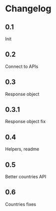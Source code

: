 # Changelog

## 0.1
Init

## 0.2
Connect to APIs

## 0.3
Response object

## 0.3.1
Response object fix

## 0.4
Helpers, readme

## 0.5
Better countries API

## 0.6
Countries fixes
